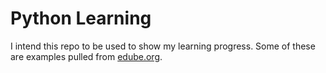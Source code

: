 # Python Learning

I intend this repo to be used to show my learning progress. Some of these are examples pulled from [edube.org](edube.org).